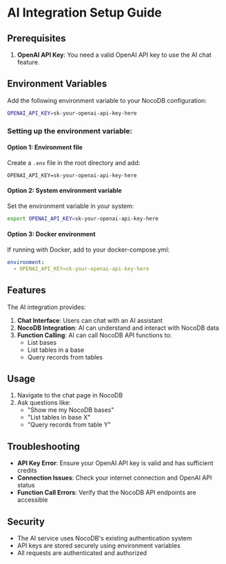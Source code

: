 # AI Integration Setup Guide

## Prerequisites

1. **OpenAI API Key**: You need a valid OpenAI API key to use the AI chat feature.

## Environment Variables

Add the following environment variable to your NocoDB configuration:

```bash
OPENAI_API_KEY=sk-your-openai-api-key-here
```

### Setting up the environment variable:

#### Option 1: Environment file
Create a `.env` file in the root directory and add:
```
OPENAI_API_KEY=sk-your-openai-api-key-here
```

#### Option 2: System environment variable
Set the environment variable in your system:
```bash
export OPENAI_API_KEY=sk-your-openai-api-key-here
```

#### Option 3: Docker environment
If running with Docker, add to your docker-compose.yml:
```yaml
environment:
  - OPENAI_API_KEY=sk-your-openai-api-key-here
```

## Features

The AI integration provides:

1. **Chat Interface**: Users can chat with an AI assistant
2. **NocoDB Integration**: AI can understand and interact with NocoDB data
3. **Function Calling**: AI can call NocoDB API functions to:
   - List bases
   - List tables in a base
   - Query records from tables

## Usage

1. Navigate to the chat page in NocoDB
2. Ask questions like:
   - "Show me my NocoDB bases"
   - "List tables in base X"
   - "Query records from table Y"

## Troubleshooting

- **API Key Error**: Ensure your OpenAI API key is valid and has sufficient credits
- **Connection Issues**: Check your internet connection and OpenAI API status
- **Function Call Errors**: Verify that the NocoDB API endpoints are accessible

## Security

- The AI service uses NocoDB's existing authentication system
- API keys are stored securely using environment variables
- All requests are authenticated and authorized

